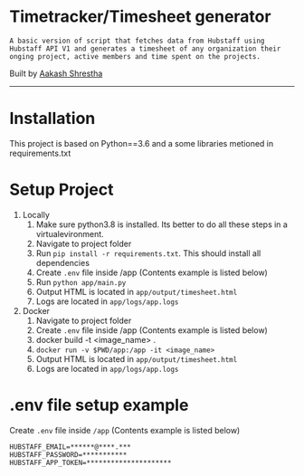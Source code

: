 # Timetracker/Timesheet generator

```
A basic version of script that fetches data from Hubstaff using Hubstaff API V1 and generates a timesheet of any organization their onging project, active members and time spent on the projects.
```

Built by  [Aakash Shrestha](https://github.com/aakashres)

---
# Installation
This project is based on Python==3.6 and a some libraries metioned in requirements.txt

# Setup Project
1. Locally
    1. Make sure python3.8 is installed. Its better to do all these steps in a virtualevironment.
    2. Navigate to project folder
    3.  Run ```pip install -r requirements.txt```. This should install all dependencies
    4.  Create ```.env``` file inside /app (Contents example is listed below)
    5.   Run ```python app/main.py```
    6.   Output HTML is located in ```app/output/timesheet.html```
    7.   Logs are located in ```app/logs/app.logs```
2. Docker
    1. Navigate to project folder
    2. Create ```.env``` file inside /app (Contents example is listed below)
    3. docker build -t <image_name> .
    4. ```docker run -v $PWD/app:/app -it <image_name>```
    5.  Output HTML is located in ```app/output/timesheet.html```
    6.  Logs are located in ```app/logs/app.logs```

# .env file setup example
Create ```.env``` file inside ```/app``` (Contents example is listed below)
```
HUBSTAFF_EMAIL=******@****.***
HUBSTAFF_PASSWORD=***********
HUBSTAFF_APP_TOKEN=*********************
```
